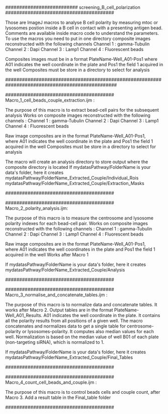 ########################## screening_B_cell_polarization #######################################

Those are ImageJ macros to analyse B cell polarity by measuring mtoc or lysosomes postion inside a B cell in contact with a presenting antigen bead.
Comments are available inside macro code to understand the parameters.
To use the macros you need to put in one directory composite images reconstructed with the following channels 
Channel 1 : gamma-Tubulin
Channel 2 : Dapi
Channel 3 : Lamp1 
Channel 4 : Fluorescent beads

Composites images must be in a format PlateName-Well_A01-Pos1 
where A01 indicates the well coordinate in the plate and Pos1 the field 1 acquired in the well
Composites must be store in a directory to select for analysis


################################################################################################

#######################################
Macro_1_cell_beads_couple_extraction.ijm :

The purpose of this macro is to extract bead-cell pairs for the subsequent analysis
Works on composite images reconstructed with the following channels : 
Channel 1 : gamma-Tubulin
Channel 2 : Dapi
Channel 3 : Lamp1 
Channel 4 : Fluorescent beads

Raw image composites are in the format PlateName-Well_A01-Pos1,  
where A01 indicates the well coordinate in the plate and Pos1 the field 1 acquired in the well
Composites must be store in a directory to select for analysis

The macro will create an analysis directory to store output where the composite directory is located
If mydatasPathway/FolderName is your data's folder, here it creates
mydatasPathway/FolderName_Extracted_Couple/Individual_Rois
mydatasPathway/FolderName_Extracted_Couple/Extraction_Masks

#######################################

#######################################
Macro_2_polarity_analysis.ijm:

The purpose of this macro is to measure the centrosome and lysosome polarity indexes for each bead-cell pair.
Works on composite images reconstructed with the following channels : 
Channel 1 : gamma-Tubulin
Channel 2 : Dapi
Channel 3 : Lamp1 
Channel 4 : Fluorescent beads

Raw image composites are in the format PlateName-Well_A01-Pos1,  
where A01 indicates the well coordinates in the plate and Pos1 the field 1 acquired in the well
Works after Macro 1

If mydatasPathway/FolderName is your data's folder, here it creates
mydatasPathway/FolderName_Extracted_Couple/Analysis

#######################################

#######################################
Macro_3_normalise_and_concatenate_tables.ijm :

The purpose of this macro is to normalize data and concatenate tables. It works after Macro 2. 
Output tables are in the format PlateName-Well_A01_Results. A01 indicates the well coordinate in the plate. It contains all the polarity results from all positions of a given well. The macro concatenates and normalizes data to get a single table for centrosome-polarity or lysosomes-polarity. It computes also median values for each well. Normalization is based on the median value of well B01 of each plate (non-targeting siRNA), which is normalized to 1. 

If mydatasPathway/FolderName is your data's folder, here it creates
mydatasPathway/FolderName_Extracted_Couple/Final_Tables

#######################################

#######################################
Macro_4_count_cell_beads_and_couple.ijm :

The purpose of this macro is to control beads cells and couple count, after Macro 3.
Add a result table in the Final_table folder

#######################################
